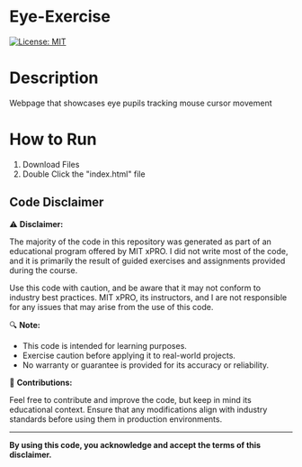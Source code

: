 # Eye-Exercise
[![License: MIT](https://img.shields.io/badge/License-MIT-blue.svg)](https://opensource.org/licenses/MIT)
# Description
Webpage that showcases eye pupils tracking mouse cursor movement
# How to Run
<ol>
  <li>Download Files</li>
  <li>Double Click the "index.html" file</li>
</ol>

## Code Disclaimer

⚠️ **Disclaimer:**

The majority of the code in this repository was generated as part of an educational program offered by MIT xPRO. I did not write most of the code, and it is primarily the result of guided exercises and assignments provided during the course.

Use this code with caution, and be aware that it may not conform to industry best practices. MIT xPRO, its instructors, and I are not responsible for any issues that may arise from the use of this code.

🔍 **Note:**

- This code is intended for learning purposes.
- Exercise caution before applying it to real-world projects.
- No warranty or guarantee is provided for its accuracy or reliability.

🚀 **Contributions:**

Feel free to contribute and improve the code, but keep in mind its educational context. Ensure that any modifications align with industry standards before using them in production environments.

---

**By using this code, you acknowledge and accept the terms of this disclaimer.**


